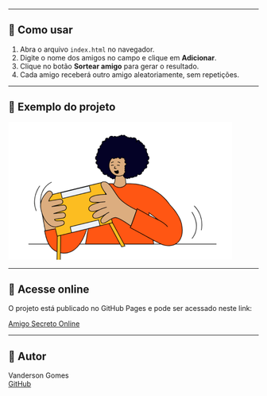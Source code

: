 
---

## 🚀 Como usar

1. Abra o arquivo `index.html` no navegador.  
2. Digite o nome dos amigos no campo e clique em **Adicionar**.  
3. Clique no botão **Sortear amigo** para gerar o resultado.  
4. Cada amigo receberá outro amigo aleatoriamente, sem repetições.  

---

## 📸 Exemplo do projeto

![Exemplo do projeto](assets/amigo-secreto.png)

---

## 🔗 Acesse online

O projeto está publicado no GitHub Pages e pode ser acessado neste link:

[Amigo Secreto Online](https://vanderson6.github.io/Amigo-ecreto/)

---

## 👤 Autor

Vanderson Gomes  
[GitHub](https://github.com/Vanderson6)
